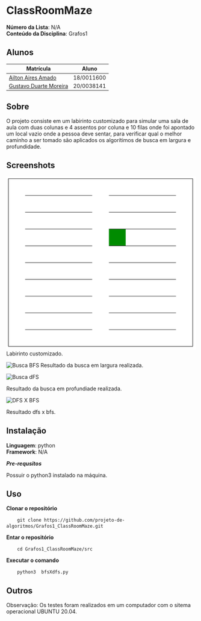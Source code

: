 # ClassRoomMaze

**Número da Lista**: N/A<br>
**Conteúdo da Disciplina**: Grafos1<br>

## Alunos
|Matrícula | Aluno |
| -- | -- |
| [Ailton Aires Amado](https://github.com/ailtonaires) | 18/0011600 |
| [Gustavo Duarte Moreira](https://github.com/gustavoduartemoreira) | 20/0038141 |

## Sobre 
O projeto consiste em um labirinto customizado para simular uma sala de aula com duas colunas e 4 assentos por coluna e 10 filas onde foi apontado um local vazio onde a pessoa deve sentar, para verificar qual o melhor caminho a ser tomado são aplicados os algorítimos de busca em largura e profundidade. 

## Screenshots

![Busca BFS](img/maze.png)
Labirinto customizado.

![Busca BFS](img/gifBFS.gif)
Resultado da busca em largura realizada.

![Busca dFS](img/gifDFS.gif)

Resultado da busca em profundiade realizada.

![DFS X BFS](img/BFSXDFS.gif)

Resultado dfs x bfs.

## Instalação 
**Linguagem**: python<br>
**Framework**: N/A<br>

***Pre-requsitos***

Possuir o python3 instalado na máquina.



## Uso 
**Clonar o repositório**
```
    git clone https://github.com/projeto-de-algoritmos/Grafos1_ClassRoomMaze.git
```
**Entar o repositório**
```
    cd Grafos1_ClassRoomMaze/src
```
**Executar o comando**
```
    python3  bfsXdfs.py
```
## Outros 
Observação: Os testes foram realizados em um computador com o sitema operacional UBUNTU 20.04.







